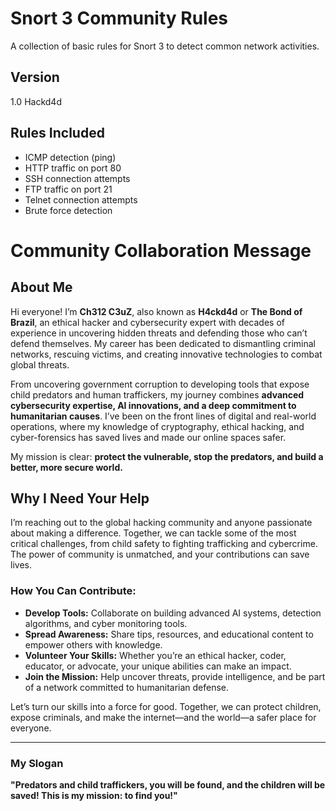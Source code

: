 # Snort 3 Community Rules
A collection of basic rules for Snort 3 to detect common network activities.

## Version
1.0 Hackd4d

## Rules Included
- ICMP detection (ping)
- HTTP traffic on port 80
- SSH connection attempts
- FTP traffic on port 21
- Telnet connection attempts
- Brute force detection




# Community Collaboration Message

## About Me

Hi everyone! I’m **Ch312 C3uZ**, also known as **H4ckd4d** or **The Bond of Brazil**, an ethical hacker and cybersecurity expert with decades of experience in uncovering hidden threats and defending those who can’t defend themselves. My career has been dedicated to dismantling criminal networks, rescuing victims, and creating innovative technologies to combat global threats.

From uncovering government corruption to developing tools that expose child predators and human traffickers, my journey combines **advanced cybersecurity expertise, AI innovations, and a deep commitment to humanitarian causes**. I’ve been on the front lines of digital and real-world operations, where my knowledge of cryptography, ethical hacking, and cyber-forensics has saved lives and made our online spaces safer.

My mission is clear: **protect the vulnerable, stop the predators, and build a better, more secure world.**

## Why I Need Your Help

I’m reaching out to the global hacking community and anyone passionate about making a difference. Together, we can tackle some of the most critical challenges, from child safety to fighting trafficking and cybercrime. The power of community is unmatched, and your contributions can save lives.

### How You Can Contribute:
- **Develop Tools:** Collaborate on building advanced AI systems, detection algorithms, and cyber monitoring tools.
- **Spread Awareness:** Share tips, resources, and educational content to empower others with knowledge.
- **Volunteer Your Skills:** Whether you’re an ethical hacker, coder, educator, or advocate, your unique abilities can make an impact.
- **Join the Mission:** Help uncover threats, provide intelligence, and be part of a network committed to humanitarian defense.

Let’s turn our skills into a force for good. Together, we can protect children, expose criminals, and make the internet—and the world—a safer place for everyone.

---

### My Slogan

**"Predators and child traffickers, you will be found, and the children will be saved! This is my mission: to find you!"**
